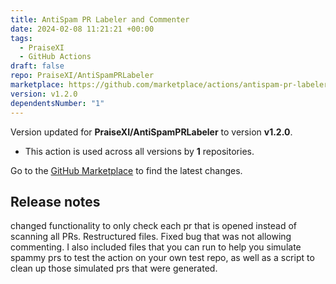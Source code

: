 ```yaml
---
title: AntiSpam PR Labeler and Commenter
date: 2024-02-08 11:21:21 +00:00
tags:
  - PraiseXI
  - GitHub Actions
draft: false
repo: PraiseXI/AntiSpamPRLabeler
marketplace: https://github.com/marketplace/actions/antispam-pr-labeler-and-commenter
version: v1.2.0
dependentsNumber: "1"
---
```



Version updated for **PraiseXI/AntiSpamPRLabeler** to version **v1.2.0**.
- This action is used across all versions by **1** repositories.

Go to the [GitHub Marketplace](https://github.com/marketplace/actions/antispam-pr-labeler-and-commenter) to find the latest changes.

## Release notes

changed functionality to only check each pr that is opened instead of scanning all PRs.
Restructured files.
Fixed bug that was not allowing commenting.
I also included files that you can run to help you simulate spammy prs to test the action on your own test repo, as well as a script to clean up those simulated prs that were generated.
